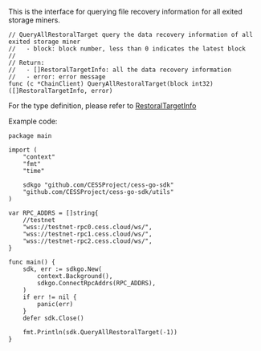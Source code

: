 This is the interface for querying file recovery information for all exited storage miners.

```golang
// QueryAllRestoralTarget query the data recovery information of all exited storage miner
//   - block: block number, less than 0 indicates the latest block
//
// Return:
//   - []RestoralTargetInfo: all the data recovery information
//   - error: error message
func (c *ChainClient) QueryAllRestoralTarget(block int32) ([]RestoralTargetInfo, error)
```
For the type definition, please refer to [RestoralTargetInfo](../chain_type.md#RestoralTargetInfo)

Example code:
```golang
package main

import (
    "context"
    "fmt"
    "time"

    sdkgo "github.com/CESSProject/cess-go-sdk"
    "github.com/CESSProject/cess-go-sdk/utils"
)

var RPC_ADDRS = []string{
    //testnet
    "wss://testnet-rpc0.cess.cloud/ws/",
    "wss://testnet-rpc1.cess.cloud/ws/",
    "wss://testnet-rpc2.cess.cloud/ws/",
}

func main() {
    sdk, err := sdkgo.New(
        context.Background(),
        sdkgo.ConnectRpcAddrs(RPC_ADDRS),
    )
    if err != nil {
        panic(err)
    }
    defer sdk.Close()

    fmt.Println(sdk.QueryAllRestoralTarget(-1))
}
```